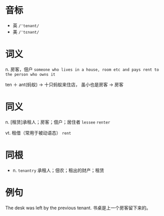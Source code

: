 # 音标

- 英 `/'tenənt/`
- 美 `/'tɛnənt/`

# 词义

n. 房客，佃户
`someone who lives in a house, room etc and pays rent to the person who owns it`



ten ＋ ant(蚂蚁) → 十只蚂蚁来住店， 虽小也是房客 → 房客

# 同义

n. [租赁]承租人；房客；佃户；居住者
`lessee` `renter`

vt. 租借（常用于被动语态）
`rent`

# 同根

- n. `tenantry` 承租人；佃农；租出的财产；租赁

# 例句

The desk was left by the previous tenant.
书桌是上一个房客留下来的。



